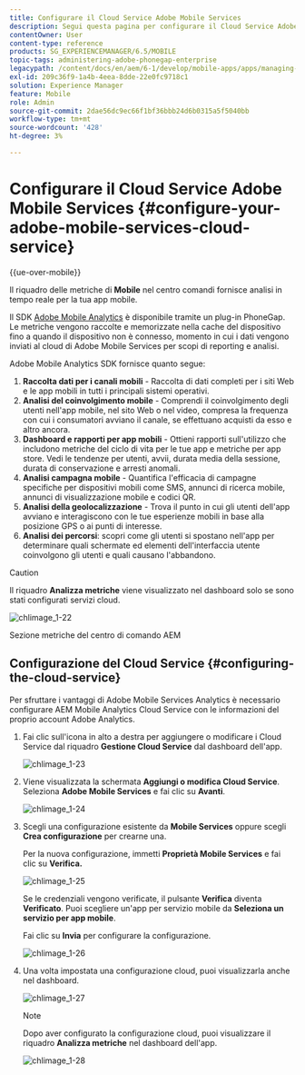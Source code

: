 ```yaml
---
title: Configurare il Cloud Service Adobe Mobile Services
description: Segui questa pagina per configurare il Cloud Service Adobe Mobile Services.
contentOwner: User
content-type: reference
products: SG_EXPERIENCEMANAGER/6.5/MOBILE
topic-tags: administering-adobe-phonegap-enterprise
legacypath: /content/docs/en/aem/6-1/develop/mobile-apps/apps/managing-aem-mobile-apps/configure-your-adobe-phonegap-build-cloud-service1
exl-id: 209c36f9-1a4b-4eea-8dde-22e0fc9718c1
solution: Experience Manager
feature: Mobile
role: Admin
source-git-commit: 2dae56dc9ec66f1bf36bbb24d6b0315a5f5040bb
workflow-type: tm+mt
source-wordcount: '428'
ht-degree: 3%

---
```


# Configurare il Cloud Service Adobe Mobile Services {#configure-your-adobe-mobile-services-cloud-service}

{{ue-over-mobile}}

Il riquadro delle metriche di **Mobile** nel centro comandi fornisce analisi in tempo reale per la tua app mobile.

Il SDK [Adobe Mobile Analytics](https://www.adobe.com/ca/solutions/digital-analytics/mobile-web-apps-analytics.html) è disponibile tramite un plug-in PhoneGap. Le metriche vengono raccolte e memorizzate nella cache del dispositivo fino a quando il dispositivo non è connesso, momento in cui i dati vengono inviati al cloud di Adobe Mobile Services per scopi di reporting e analisi.

Adobe Mobile Analytics SDK fornisce quanto segue:

1. **Raccolta dati per i canali mobili** - Raccolta di dati completi per i siti Web e le app mobili in tutti i principali sistemi operativi.
1. **Analisi del coinvolgimento mobile** - Comprendi il coinvolgimento degli utenti nell&#39;app mobile, nel sito Web o nel video, compresa la frequenza con cui i consumatori avviano il canale, se effettuano acquisti da esso e altro ancora.
1. **Dashboard e rapporti per app mobili** - Ottieni rapporti sull&#39;utilizzo che includono metriche del ciclo di vita per le tue app e metriche per app store. Vedi le tendenze per utenti, avvii, durata media della sessione, durata di conservazione e arresti anomali.
1. **Analisi campagna mobile** - Quantifica l&#39;efficacia di campagne specifiche per dispositivi mobili come SMS, annunci di ricerca mobile, annunci di visualizzazione mobile e codici QR.
1. **Analisi della geolocalizzazione** - Trova il punto in cui gli utenti dell&#39;app avviano e interagiscono con le tue esperienze mobili in base alla posizione GPS o ai punti di interesse.
1. **Analisi dei percorsi**: scopri come gli utenti si spostano nell&#39;app per determinare quali schermate ed elementi dell&#39;interfaccia utente coinvolgono gli utenti e quali causano l&#39;abbandono.

>[!CAUTION]
>
>Il riquadro **Analizza metriche** viene visualizzato nel dashboard solo se sono stati configurati servizi cloud.

![chlimage_1-22](assets/chlimage_1-22.png)

Sezione metriche del centro di comando AEM

## Configurazione del Cloud Service {#configuring-the-cloud-service}

Per sfruttare i vantaggi di Adobe Mobile Services Analytics è necessario configurare AEM Mobile Analytics Cloud Service con le informazioni del proprio account Adobe Analytics.

1. Fai clic sull&#39;icona in alto a destra per aggiungere o modificare i Cloud Service dal riquadro **Gestione Cloud Service** dal dashboard dell&#39;app.

   ![chlimage_1-23](assets/chlimage_1-23.png)

1. Viene visualizzata la schermata **Aggiungi o modifica Cloud Service**. Seleziona **Adobe Mobile Services** e fai clic su **Avanti**.

   ![chlimage_1-24](assets/chlimage_1-24.png)

1. Scegli una configurazione esistente da **Mobile Services** oppure scegli **Crea configurazione** per crearne una.

   Per la nuova configurazione, immetti **Proprietà Mobile Services** e fai clic su **Verifica.**

   ![chlimage_1-25](assets/chlimage_1-25.png)

   Se le credenziali vengono verificate, il pulsante **Verifica** diventa **Verificato**. Puoi scegliere un&#39;app per servizio mobile da **Seleziona un servizio per app mobile**.

   Fai clic su **Invia** per configurare la configurazione.

   ![chlimage_1-26](assets/chlimage_1-26.png)

1. Una volta impostata una configurazione cloud, puoi visualizzarla anche nel dashboard.

   ![chlimage_1-27](assets/chlimage_1-27.png)

   >[!NOTE]
   >
   >Dopo aver configurato la configurazione cloud, puoi visualizzare il riquadro **Analizza metriche** nel dashboard dell&#39;app.

   ![chlimage_1-28](assets/chlimage_1-28.png)
